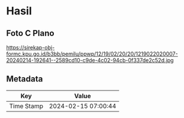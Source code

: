 # Hasil

## Foto C Plano

https://sirekap-obj-formc.kpu.go.id/b3bb/pemilu/ppwp/12/19/02/20/20/1219022020007-20240214-192641--2589cd10-c9de-4c02-94cb-0f337de2c52d.jpg


## Metadata

| Key        | Value               |
| ---------- | ------------------- |
| Time Stamp | 2024-02-15 07:00:44 |



